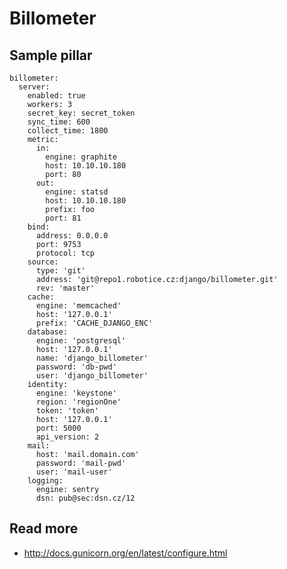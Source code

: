 
# Billometer

## Sample pillar

    billometer:
      server:
        enabled: true
        workers: 3
        secret_key: secret_token
        sync_time: 600
        collect_time: 1800
        metric:
          in:
            engine: graphite
            host: 10.10.10.180
            port: 80
          out:
            engine: statsd
            host: 10.10.10.180
            prefix: foo
            port: 81
        bind:
          address: 0.0.0.0
          port: 9753
          protocol: tcp
        source:
          type: 'git'
          address: 'git@repo1.robotice.cz:django/billometer.git'
          rev: 'master'
        cache:
          engine: 'memcached'
          host: '127.0.0.1'
          prefix: 'CACHE_DJANGO_ENC'
        database:
          engine: 'postgresql'
          host: '127.0.0.1'
          name: 'django_billometer'
          password: 'db-pwd'
          user: 'django_billometer'
        identity:
          engine: 'keystone'
          region: 'regionOne'
          token: 'token'
          host: '127.0.0.1'
          port: 5000
          api_version: 2
        mail:
          host: 'mail.domain.com'
          password: 'mail-pwd'
          user: 'mail-user'
        logging:
          engine: sentry
          dsn: pub@sec:dsn.cz/12

## Read more

* http://docs.gunicorn.org/en/latest/configure.html